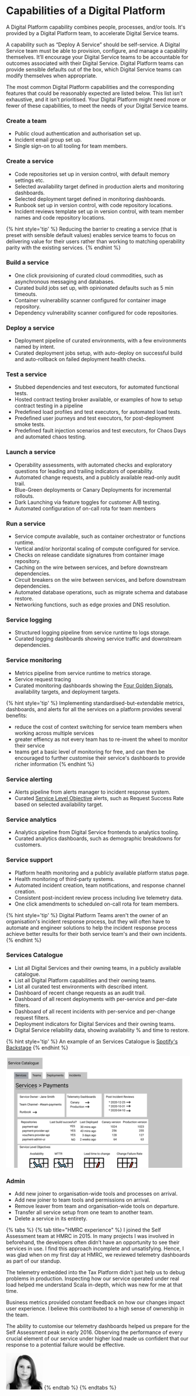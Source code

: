# Capabilities of a Digital Platform

A Digital Platform capability combines people, processes, and/or tools. It's provided by a Digital Platform team, to accelerate Digital Service teams.

A capability such as “Deploy A Service” should be self-service. A Digital Service team must be able to provision, configure, and manage a capability themselves. It’ll encourage your Digital Service teams to be accountable for outcomes associated with their Digital Service. Digital Platform teams can provide sensible defaults out of the box, which Digital Service teams can modify themselves when appropriate.

The most common Digital Platform capabilities and the corresponding features that could be reasonably expected are listed below. This list isn’t exhaustive, and it isn’t prioritised. Your Digital Platform might need more or fewer of these capabilities, to meet the needs of your Digital Service teams.

### Create a team 

* Public cloud authentication and authorisation set up.
* Incident email group set up.
* Single sign-on to all tooling for team members.

### Create a service

* Code repositories set up in version control, with default memory settings etc.
* Selected availability target defined in production alerts and monitoring dashboards. 
* Selected deployment target defined in monitoring dashboards.
* Runbook set up in version control, with code repository locations.
* Incident reviews template set up in version control, with team member names and code repository locations.

{% hint style='tip' %}
Reducing the barrier to creating a service (that is preset with sensible default values) enables service teams to focus on delivering value for their users rather than working to matching operability parity with the existing services.
{% endhint %}

### Build a service

* One click provisioning of curated cloud commodities, such as asynchronous messaging and databases.
* Curated build jobs set up, with opinionated defaults such as 5 min timeouts.
* Container vulnerability scanner configured for container image repository.
* Dependency vulnerability scanner configured for code repositories.

### Deploy a service

* Deployment pipeline of curated environments, with a few environments named by intent. 
* Curated deployment jobs setup, with auto-deploy on successful build and auto-rollback on failed deployment health checks.

### Test a service

* Stubbed dependencies and test executors, for automated functional tests.
* Hosted contract testing broker available, or examples of how to setup contract testing in a pipeline
* Predefined load profiles and test executors, for automated load tests.
* Predefined user journeys and test executors, for post-deployment smoke tests.
* Predefined fault injection scenarios and test executors, for Chaos Days and automated chaos testing.

### Launch a service

* Operability assessments, with automated checks and exploratory questions for leading and trailing indicators of operability.
* Automated change requests, and a publicly available read-only audit trail. 
* Blue-Green deployments or Canary Deployments for incremental rollouts.
* Dark Launching via feature toggles for customer A/B testing.
* Automated configuration of on-call rota for team members

### Run a service

* Service compute available, such as container orchestrator or functions runtime.
* Vertical and/or horizontal scaling of compute configured for service.
* Checks on release candidate signatures from container image repository.
* Caching on the wire between services, and before downstream dependencies.
* Circuit breakers on the wire between services, and before downstream dependencies.
* Automated database operations, such as migrate schema and database restore.
* Networking functions, such as edge proxies and DNS resolution.

### Service logging

* Structured logging pipeline from service runtime to logs storage.
* Curated logging dashboards showing service traffic and downstream dependencies.

### Service monitoring

* Metrics pipeline from service runtime to metrics storage.
* Service request tracing
* Curated monitoring dashboards showing the [Four Golden Signals](https://landing.google.com/sre/sre-book/chapters/monitoring-distributed-systems/#xref_monitoring_golden-signals), availability targets, and deployment targets.

{% hint style='tip' %}
Implementing standardised-but-extendable metrics, dashboards, and alerts for all the services on a platform provides several benefits:
* reduce the cost of context switching for service team members when working across multiple services
* greater effiency as not every team has to re-invent the wheel to monitor their service
* teams get a basic level of monitoring for free, and can then be encouraged to further customise their service's dashboards to provide richer information
{% endhint %}

### Service alerting 

* Alerts pipeline from alerts manager to incident response system.
* Curated [Service Level Objective](https://landing.google.com/sre/sre-book/chapters/service-level-objectives/) alerts, such as Request Success Rate based on selected availability target.

### Service analytics

* Analytics pipeline from Digital Service frontends to analytics tooling.
* Curated analytics dashboards, such as demographic breakdowns for customers.

### Service support

* Platform health monitoring and a publicly available platform status page.
* Health monitoring of third-party systems.
* Automated incident creation, team notifications, and response channel creation.
* Consistent post-incident review process including live telemetry data.
* One click amendments to scheduled on-call rota for team members.

{% hint style='tip' %}
Digital Platform Teams aren't the owner of an organisation's incident response process, but they will often have to automate and engineer solutions to help the incident response process achieve better results for their both service team's and their own incidents.
{% endhint %}

### Services Catalogue

* List all Digital Services and their owning teams, in a publicly available catalogue.
* List all Digital Platform capabilities and their owning teams.
* List all curated test environments with described intent.
* Dashboard of recent change requests as an audit trail.
* Dashboard of all recent deployments with per-service and per-date filters.
* Dashboard of all recent incidents with per-service and per-change request filters.
* Deployment indicators for Digital Services and their owning teams.
* Digital Service reliability data, showing availability % and time to restore. 

{% hint style='tip' %}
An example of an Services Catalogue is [Spotify's Backstage](https://backstage.io/)
{% endhint %}

![A Wireframe of a Service Page in a Service Catalogue, showcasing information on the service's microservices, SLO's and delivery indicators](../.gitbook/assets/service-catalogue-service-page-wireframe.png)

### Admin

* Add new joiner to organisation-wide tools and processes on arrival.
* Add new joiner to team tools and permissions on arrival.
* Remove leaver from team and organisation-wide tools on departure.
* Transfer all service setup from one team to another team.
* Delete a service in its entirety.

{% tabs %}
{% tab title="HMRC experience" %}
I  joined the Self Assessment team at HMRC in 2015. In many projects I was involved in beforehand, the developers often didn’t have an opportunity to see their services in use. I find this approach incomplete and unsatisfying. Hence, I was glad when on my first day at HMRC, we reviewed telemetry dashboards as part of our standup. 

The telemetry embedded into the Tax Platform didn’t just help us to debug problems in production. Inspecting how our service operated under real load helped me understand Scala in-depth, which was new for me at that time. 

Business metrics provided constant feedback on how our changes impact user experience. I believe this contributed to a high sense of ownership in the team.

The ability to customise our telemetry dashboards helped us prepare for the Self Assessment peak in early 2016. Observing the performance of every crucial element of our service under higher load made us confident that our response to a potential failure would be effective.

![Katarzyna Kittel](../.gitbook/assets/katarzynakittel.png)
{% endtab %}
{% endtabs %}


